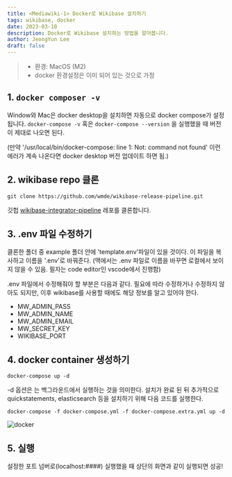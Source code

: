```yaml
---
title: <Mediawiki-1> Docker로 Wikibase 설치하기
tags: wikibase, docker
date: 2023-03-10
description: Docker로 Wikibase 설치하는 방법을 알아봅니다. 
author: JeongYun Lee
draft: false
---
```


> - 환경: MacOS (M2)
> - docker 환경설정은 이미 되어 있는 것으로 가정

## 1. `docker composer -v`
Window와 Mac은 docker desktop을 설치하면 자동으로 docker compose가 설정됩니다. `docker-compose -v` 혹은 `docker-compose --version` 을 실행했을 때 버전이 제대로 나오면 된다. 

(만약 '/usr/local/bin/docker-compose: line 1: Not: command not found' 이런 에러가 계속 나온다면 docker desktop 버전 업데이트 하면 됨.)


## 2. wikibase repo 클론
```
git clone https://github.com/wmde/wikibase-release-pipeline.git
```
깃헙 [wikibase-integrator-pipeline](https://github.com/wmde/wikibase-release-pipeline) 레포를 클론합니다. 


## 3. .env 파일 수정하기
클론한 폴더 중 example 폴더 안에 'template.env'파일이 있을 것이다. 이 파일을 복사하고 이름을 '.env'로 바꿔준다. (맥에서는 .env 파일로 이름을 바꾸면 로컬에서 보이지 않을 수 있음. 필자는 code editor인 vscode에서 진행함)

.env 파일에서 수정해줘야 할 부분은 다음과 같다. 필요에 따라 수정하거나 수정하지 않아도 되지만, 이후 wikibase를 사용할 때에도 해당 정보를 알고 있어야 한다.
- MW_ADMIN_PASS
- MW_ADMIN_NAME
- MW_ADMIN_EMAIL
- MW_SECRET_KEY
- WIKIBASE_PORT

## 4. docker container 생성하기
```
docker-compose up -d 
```
-d 옵션은 는 백그라운드에서 실행하는 것을 의미한다.
설치가 완료 된 뒤 추가적으로 quickstatements, elasticsearch 등을 설치하기 위해 다음 코드를 실행한다.
```
docker-compose -f docker-compose.yml -f docker-compose.extra.yml up -d
```
![docker](/blogImg/2023-03-10-2.png)


## 5. 실행
설정한 포트 넘버로(localhost:####) 실행했을 때 상단의 화면과 같이 실행되면 성공!




